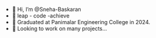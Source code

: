 - 👋 Hi, I’m @Sneha-Baskaran
- 👀 leap - code -achieve
- 🌱 Graduated at Panimalar Engineering College in 2024.
- 💞️ Looking to work on many projects...
<!---
Sneha-Baskaran/Sneha-Baskaran is a ✨ special ✨ repository because its `README.md` (this file) appears on your GitHub profile.
You can click the Preview link to take a look at your changes.
--->
